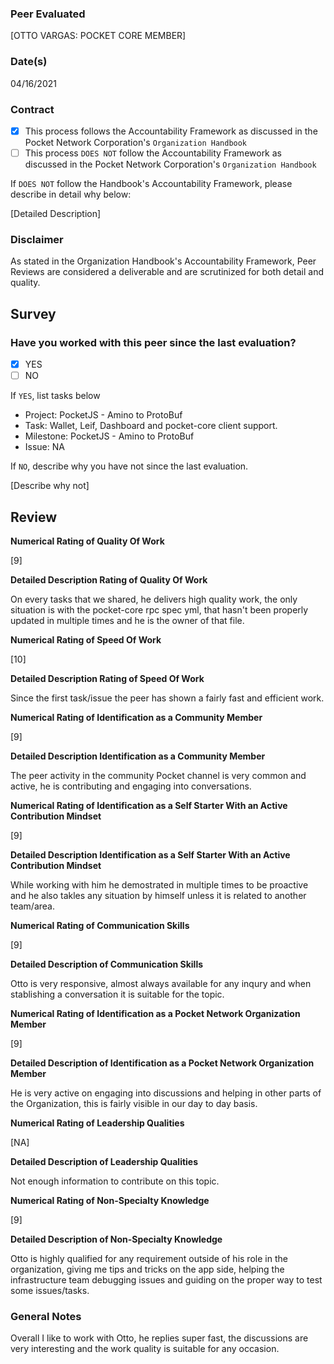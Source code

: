 ### Peer Evaluated
[OTTO VARGAS: POCKET CORE MEMBER]
### Date(s)
04/16/2021
### Contract
- [X] This process follows the Accountability Framework as discussed in the Pocket Network Corporation's `Organization Handbook`
- [ ] This process `DOES NOT` follow the Accountability Framework as discussed in the Pocket Network Corporation's `Organization Handbook`

If `DOES NOT` follow the Handbook's Accountability Framework, please describe in detail why below:

[Detailed Description]
### Disclaimer
As stated in the Organization Handbook's Accountability Framework, Peer Reviews are considered a deliverable and are scrutinized for both detail and quality.
## Survey
### Have you worked with this peer since the last evaluation?
- [X] YES
- [ ] NO

If `YES`, list tasks below
- Project: PocketJS - Amino to ProtoBuf
- Task: Wallet, Leif, Dashboard and pocket-core client support.
- Milestone: PocketJS - Amino to ProtoBuf
- Issue: NA

If `NO`, describe why you have not since the last evaluation.

[Describe why not]
## Review
**Numerical Rating of Quality Of Work** 

[9]

**Detailed Description Rating of Quality Of Work** 

On every tasks that we shared, he delivers high quality work, the only situation is with the pocket-core rpc spec yml, that 
hasn't been properly updated in multiple times and he is the owner of that file.

**Numerical Rating of Speed Of Work** 

[10]

**Detailed Description Rating of Speed Of Work** 

Since the first task/issue the peer has shown a fairly fast and efficient work.

**Numerical Rating of Identification as a Community Member** 

[9]

**Detailed Description Identification as a Community Member** 

The peer activity in the community Pocket channel is very common and active, he is contributing and engaging into conversations. 

**Numerical Rating of Identification as a Self Starter With an Active Contribution Mindset** 

[9]

**Detailed Description Identification as a Self Starter With an Active Contribution Mindset** 

While working with him he demostrated in multiple times to be proactive and he also takles any situation by himself unless it is related 
to another team/area.

**Numerical Rating of Communication Skills** 

[9]

**Detailed Description of Communication Skills** 

Otto is very responsive, almost always available for any inqury and when stablishing a conversation it is suitable for the topic.

**Numerical Rating of Identification as a Pocket Network Organization Member** 

[9]

**Detailed Description of Identification as a Pocket Network Organization Member** 

He is very active on engaging into discussions and helping in other parts of the Organization, this is fairly visible in our day to day basis.

**Numerical Rating of Leadership Qualities** 

[NA]

**Detailed Description of Leadership Qualities** 

Not enough information to contribute on this topic.

**Numerical Rating of Non-Specialty Knowledge** 

[9]

**Detailed Description of Non-Specialty Knowledge** 

Otto is highly qualified for any requirement outside of his role in the organization, giving me tips and tricks on the app side, helping the infrastructure team debugging issues and guiding on the proper way to test some issues/tasks.


### General Notes

Overall I like to work with Otto, he replies super fast, the discussions are very interesting and the work quality is suitable for any occasion.